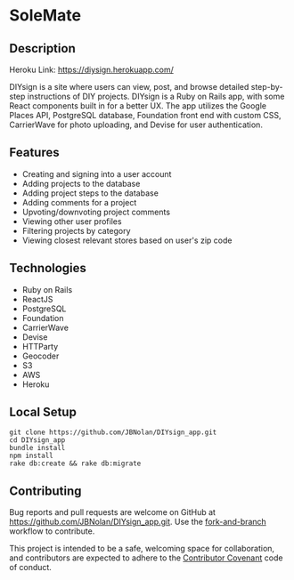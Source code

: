 # SoleMate

## Description

Heroku Link: https://diysign.herokuapp.com/

DIYsign is a site where users can view, post, and browse detailed step-by-step instructions of DIY projects. DIYsign is a Ruby on Rails app, with some React components built in for a better UX. The app utilizes the Google Places API, PostgreSQL database, Foundation front end with custom CSS, CarrierWave for photo uploading, and Devise for user authentication.

## Features

* Creating and signing into a user account
* Adding projects to the database
* Adding project steps to the database
* Adding comments for a project
* Upvoting/downvoting project comments
* Viewing other user profiles
* Filtering projects by category
* Viewing closest relevant stores based on user's zip code

## Technologies

* Ruby on Rails
* ReactJS
* PostgreSQL
* Foundation
* CarrierWave
* Devise
* HTTParty
* Geocoder
* S3
* AWS
* Heroku

## Local Setup

```
git clone https://github.com/JBNolan/DIYsign_app.git
cd DIYsign_app
bundle install
npm install
rake db:create && rake db:migrate
```

## Contributing

Bug reports and pull requests are welcome on GitHub at https://github.com/JBNolan/DIYsign_app.git. Use the [fork-and-branch](http://blog.scottlowe.org/2015/01/27/using-fork-branch-git-workflow/) workflow to contribute.

This project is intended to be a safe, welcoming space for collaboration, and contributors are expected to adhere to the [Contributor Covenant](http://contributor-covenant.org) code of conduct.
